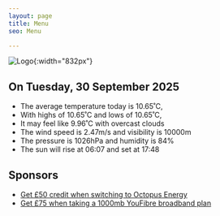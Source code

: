 ```yaml
---
layout: page
title: Menu
seo: Menu

---
```


![Logo](/images/logo.jpg){:width="832px"}

<!-- weather_marker starts -->
## On Tuesday, 30 September 2025

- The average temperature today is 10.65˚C,
- With highs of 10.65˚C and lows of 10.65˚C,
- It may feel like 9.96˚C with overcast clouds
- The wind speed is 2.47m/s and visibility is 10000m
- The pressure is 1026hPa and humidity is 84%
- The sun will rise at 06:07 and set at 17:48

<!-- weather_marker ends -->

## Sponsors

- [Get £50 credit when switching to Octopus Energy](https://bit.ly/3oD1nnS)
- [Get £75 when taking a 1000mb YouFibre broadband plan](https://aklam.io/91zWhU?)
